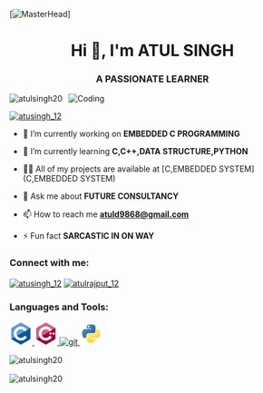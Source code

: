 [![MasterHead](https://c.tenor.com/-0ZlaStNWvwAAAAC/magic-magical.gif)]
<h1 align="center">Hi 👋, I'm ATUL SINGH</h1>
<h3 align="center">A PASSIONATE LEARNER</h3>
<img align="right" alt="Coding" Width="400" src="https://miro.medium.com/max/1360/0*7Q3yvSIv_t0ioJ-Z.gif">


<p align="left"> <img src="https://komarev.com/ghpvc/?username=atulsingh20&label=Profile%20views&color=0e75b6&style=flat" alt="atulsingh20" /> </p>

<p align="left"> <a href="https://twitter.com/atusingh_12" target="blank"><img src="https://img.shields.io/twitter/follow/atusingh_12?logo=twitter&style=for-the-badge" alt="atusingh_12" /></a> </p>

- 🔭 I’m currently working on **EMBEDDED C PROGRAMMING**

- 🌱 I’m currently learning **C,C++,DATA STRUCTURE,PYTHON**

- 👨‍💻 All of my projects are available at [C,EMBEDDED SYSTEM](C,EMBEDDED SYSTEM)

- 💬 Ask me about **FUTURE CONSULTANCY**

- 📫 How to reach me **atuld9868@gmail.com**

- ⚡ Fun fact **SARCASTIC IN ON WAY**

<h3 align="left">Connect with me:</h3>
<p align="left">
<a href="https://twitter.com/atusingh_12" target="blank"><img align="center" src="https://raw.githubusercontent.com/rahuldkjain/github-profile-readme-generator/master/src/images/icons/Social/twitter.svg" alt="atusingh_12" height="30" width="40" /></a>
<a href="https://instagram.com/atulrajput_12" target="blank"><img align="center" src="https://raw.githubusercontent.com/rahuldkjain/github-profile-readme-generator/master/src/images/icons/Social/instagram.svg" alt="atulrajput_12" height="30" width="40" /></a>
</p>

<h3 align="left">Languages and Tools:</h3>
<p align="left"> <a href="https://www.cprogramming.com/" target="_blank" rel="noreferrer"> <img src="https://raw.githubusercontent.com/devicons/devicon/master/icons/c/c-original.svg" alt="c" width="40" height="40"/> </a> <a href="https://www.w3schools.com/cpp/" target="_blank" rel="noreferrer"> <img src="https://raw.githubusercontent.com/devicons/devicon/master/icons/cplusplus/cplusplus-original.svg" alt="cplusplus" width="40" height="40"/> </a> <a href="https://git-scm.com/" target="_blank" rel="noreferrer"> <img src="https://www.vectorlogo.zone/logos/git-scm/git-scm-icon.svg" alt="git" width="40" height="40"/> </a> <a href="https://www.python.org" target="_blank" rel="noreferrer"> <img src="https://raw.githubusercontent.com/devicons/devicon/master/icons/python/python-original.svg" alt="python" width="40" height="40"/> </a> </p>

<p><img align="center" src="https://github-readme-stats.vercel.app/api/top-langs?username=atulsingh20&show_icons=true&locale=en&layout=compact" alt="atulsingh20" /></p>

<p><img align="center" src="https://github-readme-streak-stats.herokuapp.com/?user=atulsingh20&" alt="atulsingh20" /></p>
